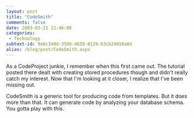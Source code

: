 ```yaml
---
layout: post
title: "CodeSmith"
comments: false
date: 2003-03-21 22:46:00
categories:
 - Technology
subtext-id: 9a6c340d-3508-4659-8129-63cb24656a0d
alias: /blog/post/CodeSmith.aspx
---
```



As a CodeProject junkie, I remember when this first came out. The tutorial posted there dealt with creating stored procedures though and didn't really catch my interest. Now that I'm looking at it closer, I realize that I've been missing out.

CodeSmith is a generic tool for producing code from templates. But it does more than that. It can generate code by analyzing your database schema. You gotta play with this.
